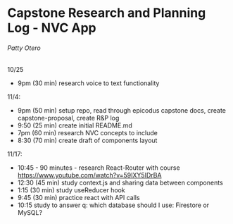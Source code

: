 # Capstone Research and Planning Log - NVC App
###### Patty Otero

10/25
- 9pm (30 min) research voice to text functionality

11/4:
- 9pm (50 min) setup repo, read through epicodus capstone docs, create capstone-proposal, create R&P log
- 9:50 (25 min) create initial README.md
- 7pm (60 min) research NVC concepts to include
- 8:30 (70 min) create draft of components layout

11/17:
- 10:45 - 90 minutes - research React-Router with course https://www.youtube.com/watch?v=59IXY5IDrBA
- 12:30 (45 min) study context.js and sharing data between components
- 1:15 (30 min) study useReducer hook 
- 9:45 (30 min) practice react with API calls
- 10:15 study to answer q: which database should I use: Firestore or MySQL?